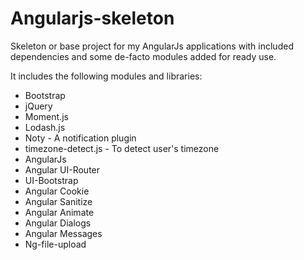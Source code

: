 # Angularjs-skeleton
Skeleton or base project for my AngularJs applications with included dependencies and some de-facto modules added for ready use.

It includes the following modules and libraries:

* Bootstrap
* jQuery
* Moment.js
* Lodash.js
* Noty - A notification plugin
* timezone-detect.js - To detect user's timezone
* AngularJs
* Angular UI-Router
* UI-Bootstrap
* Angular Cookie
* Angular Sanitize
* Angular Animate
* Angular Dialogs
* Angular Messages
* Ng-file-upload
